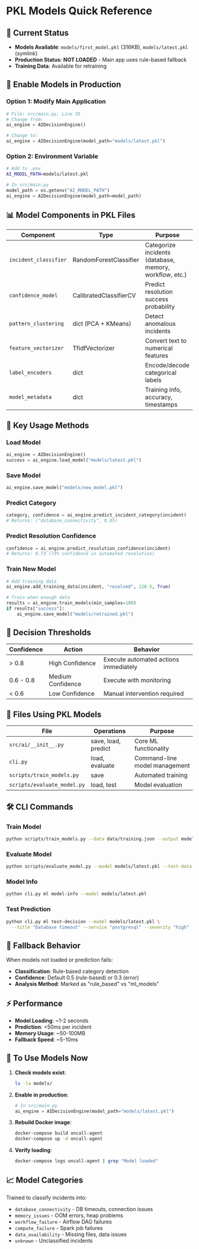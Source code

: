 # PKL Models Quick Reference

## 🎯 Current Status
- **Models Available**: `models/first_model.pkl` (316KB), `models/latest.pkl` (symlink)
- **Production Status**: **NOT LOADED** - Main app uses rule-based fallback
- **Training Data**: Available for retraining

## 🔧 Enable Models in Production

### Option 1: Modify Main Application
```python
# File: src/main.py, Line 35
# Change from:
ai_engine = AIDecisionEngine()

# Change to:
ai_engine = AIDecisionEngine(model_path="models/latest.pkl")
```

### Option 2: Environment Variable
```bash
# Add to .env
AI_MODEL_PATH=models/latest.pkl
```

```python
# In src/main.py
model_path = os.getenv("AI_MODEL_PATH")
ai_engine = AIDecisionEngine(model_path=model_path)
```

## 📊 Model Components in PKL Files

| Component | Type | Purpose |
|-----------|------|---------|
| `incident_classifier` | RandomForestClassifier | Categorize incidents (database, memory, workflow, etc.) |
| `confidence_model` | CalibratedClassifierCV | Predict resolution success probability |
| `pattern_clustering` | dict (PCA + KMeans) | Detect anomalous incidents |
| `feature_vectorizer` | TfidfVectorizer | Convert text to numerical features |
| `label_encoders` | dict | Encode/decode categorical labels |
| `model_metadata` | dict | Training info, accuracy, timestamps |

## 🚀 Key Usage Methods

### Load Model
```python
ai_engine = AIDecisionEngine()
success = ai_engine.load_model("models/latest.pkl")
```

### Save Model
```python
ai_engine.save_model("models/new_model.pkl")
```

### Predict Category
```python
category, confidence = ai_engine.predict_incident_category(incident)
# Returns: ("database_connectivity", 0.85)
```

### Predict Resolution Confidence
```python
confidence = ai_engine.predict_resolution_confidence(incident)
# Returns: 0.73 (73% confidence in automated resolution)
```

### Train New Model
```python
# Add training data
ai_engine.add_training_data(incident, "resolved", 120.5, True)

# Train when enough data
results = ai_engine.train_models(min_samples=100)
if results["success"]:
    ai_engine.save_model("models/retrained.pkl")
```

## 🎯 Decision Thresholds

| Confidence | Action | Behavior |
|------------|---------|----------|
| > 0.8 | High Confidence | Execute automated actions immediately |
| 0.6 - 0.8 | Medium Confidence | Execute with monitoring |
| < 0.6 | Low Confidence | Manual intervention required |

## 📁 Files Using PKL Models

| File | Operations | Purpose |
|------|------------|---------|
| `src/ai/__init__.py` | save, load, predict | Core ML functionality |
| `cli.py` | load, evaluate | Command-line model management |
| `scripts/train_models.py` | save | Automated training |
| `scripts/evaluate_model.py` | load, test | Model evaluation |

## 🛠️ CLI Commands

### Train Model
```bash
python scripts/train_models.py --data data/training.json --output models/ai_model.pkl
```

### Evaluate Model
```bash
python scripts/evaluate_model.py --model models/latest.pkl --test-data data/test.json
```

### Model Info
```bash
python cli.py ml model-info --model models/latest.pkl
```

### Test Prediction
```bash
python cli.py ml test-decision --model models/latest.pkl \
  --title "Database timeout" --service "postgresql" --severity "high"
```

## 🔄 Fallback Behavior

When models not loaded or prediction fails:
- **Classification**: Rule-based category detection
- **Confidence**: Default 0.5 (rule-based) or 0.3 (error)
- **Analysis Method**: Marked as "rule_based" vs "ml_models"

## ⚡ Performance

- **Model Loading**: ~1-2 seconds
- **Prediction**: <50ms per incident
- **Memory Usage**: ~50-100MB
- **Fallback Speed**: ~5-10ms

## 🚨 To Use Models Now

1. **Check models exist**:
   ```bash
   ls -la models/
   ```

2. **Enable in production**:
   ```python
   # In src/main.py
   ai_engine = AIDecisionEngine(model_path="models/latest.pkl")
   ```

3. **Rebuild Docker image**:
   ```bash
   docker-compose build oncall-agent
   docker-compose up -d oncall-agent
   ```

4. **Verify loading**:
   ```bash
   docker-compose logs oncall-agent | grep "Model loaded"
   ```

## 📈 Model Categories

Trained to classify incidents into:
- `database_connectivity` - DB timeouts, connection issues
- `memory_issues` - OOM errors, heap problems
- `workflow_failure` - Airflow DAG failures
- `compute_failure` - Spark job failures  
- `data_availability` - Missing files, data issues
- `unknown` - Unclassified incidents
